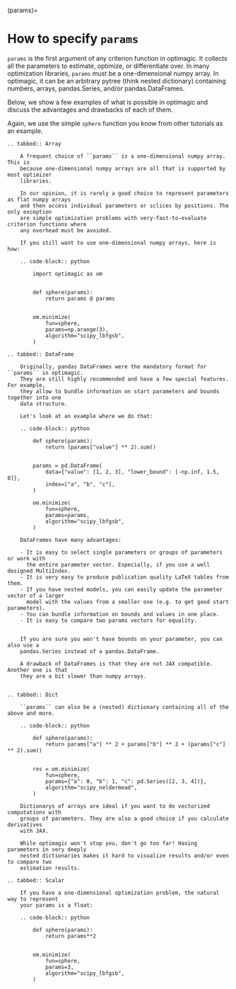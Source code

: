 (params)=

# How to specify `params`

`params` is the first argument of any criterion function in optimagic. It collects all
the parameters to estimate, optimize, or differentiate over. In many optimization
libraries, `params` must be a one-dimensional numpy array. In optimagic, it can be an
arbitrary pytree (think nested dictionary) containing numbers, arrays, pandas.Series,
and/or pandas.DataFrames.

Below, we show a few examples of what is possible in optimagic and discuss the
advantages and drawbacks of each of them.

Again, we use the simple `sphere` function you know from other tutorials as an example.

```{eval-rst}
.. tabbed:: Array

    A frequent choice of ``params`` is a one-dimensional numpy array. This is
    because one-dimensional numpy arrays are all that is supported by most optimizer
    libraries.

    In our opinion, it is rarely a good choice to represent parameters as flat numpy arrays
    and then access individual parameters or sclices by positions. The only exception
    are simple optimization problems with very-fast-to-evaluate criterion functions where
    any overhead must be avoided.

    If you still want to use one-dimensional numpy arrays, here is how:

    .. code-block:: python

        import optimagic as om


        def sphere(params):
            return params @ params


        om.minimize(
            fun=sphere,
            params=np.arange(3),
            algorithm="scipy_lbfgsb",
        )

```

```{eval-rst}
.. tabbed:: DataFrame

    Originally, pandas DataFrames were the mandatory format for ``params`` in optimagic.
    They are still highly recommended and have a few special features. For example,
    they allow to bundle information on start parameters and bounds together into one
    data structure.

    Let's look at an example where we do that:

    .. code-block:: python

        def sphere(params):
            return (params["value"] ** 2).sum()


        params = pd.DataFrame(
            data={"value": [1, 2, 3], "lower_bound": [-np.inf, 1.5, 0]},
            index=["a", "b", "c"],
        )

        om.minimize(
            fun=sphere,
            params=params,
            algorithm="scipy_lbfgsb",
        )

    DataFrames have many advantages:

    - It is easy to select single parameters or groups of parameters or work with
      the entire parameter vector. Especially, if you use a well designed MultiIndex.
    - It is very easy to produce publication quality LaTeX tables from them.
    - If you have nested models, you can easily update the parameter vector of a larger
      model with the values from a smaller one (e.g. to get good start parameters).
    - You can bundle information on bounds and values in one place.
    - It is easy to compare two params vectors for equality.


    If you are sure you won't have bounds on your parameter, you can also use a
    pandas.Series instead of a pandas.DataFrame.

    A drawback of DataFrames is that they are not JAX compatible. Another one is that
    they are a bit slower than numpy arrays.


```

```{eval-rst}
.. tabbed:: Dict

    ``params`` can also be a (nested) dictionary containing all of the above and more.

    .. code-block:: python

        def sphere(params):
            return params["a"] ** 2 + params["b"] ** 2 + (params["c"] ** 2).sum()


        res = om.minimize(
            fun=sphere,
            params={"a": 0, "b": 1, "c": pd.Series([2, 3, 4])},
            algorithm="scipy_neldermead",
        )

    Dictionarys of arrays are ideal if you want to do vectorized computations with
    groups of parameters. They are also a good choice if you calculate derivatives
    with JAX.

    While optimagic won't stop you, don't go too far! Having parameters in very deeply
    nested dictionaries makes it hard to visualize results and/or even to compare two
    estimation results.

```

```{eval-rst}
.. tabbed:: Scalar

    If you have a one-dimensional optimization problem, the natural way to represent
    your params is a float:

    .. code-block:: python

        def sphere(params):
            return params**2


        om.minimize(
            fun=sphere,
            params=3,
            algorithm="scipy_lbfgsb",
        )
```
